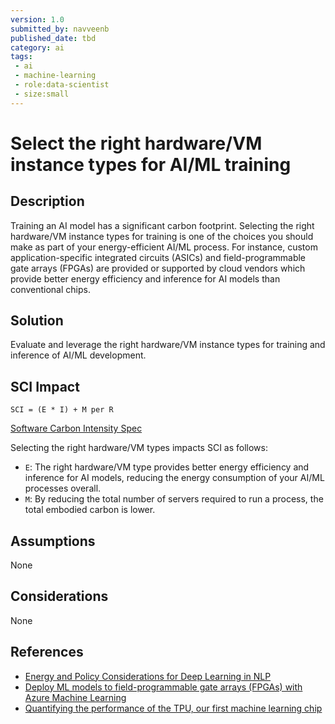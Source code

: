 ```yaml
---
version: 1.0
submitted_by: navveenb
published_date: tbd
category: ai
tags: 
 - ai
 - machine-learning
 - role:data-scientist
 - size:small
---
```


# Select the right hardware/VM instance types for AI/ML training 

## Description
Training an AI model has a significant carbon footprint. Selecting the right hardware/VM instance types for training is one of the choices you should make as part of your energy-efficient AI/ML process. For instance, custom application-specific integrated circuits (ASICs) and field-programmable gate arrays (FPGAs) are provided or supported by cloud vendors which provide better energy efficiency and inference for AI models than conventional chips. 


## Solution
Evaluate and leverage the right hardware/VM instance types for training and inference of AI/ML development.

## SCI Impact
`SCI = (E * I) + M per R`

[Software Carbon Intensity Spec](https://grnsft.org/sci)

Selecting the right hardware/VM types impacts SCI as follows:
- `E`: The right hardware/VM type provides better energy efficiency and inference for AI models, reducing the energy consumption of your AI/ML processes overall.
- `M`: By reducing the total number of servers required to run a process, the total embodied carbon is lower.

## Assumptions
None 

## Considerations
None

## References
- [Energy and Policy Considerations for Deep Learning in NLP](https://arxiv.org/pdf/1906.02243.pdf)
- [Deploy ML models to field-programmable gate arrays (FPGAs) with Azure Machine Learning](https://learn.microsoft.com/en-us/azure/machine-learning/v1/how-to-deploy-fpga-web-service)
- [Quantifying the performance of the TPU, our first machine learning chip](https://cloud.google.com/blog/products/gcp/quantifying-the-performance-of-the-tpu-our-first-machine-learning-chip)
